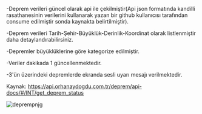 -Deprem verileri güncel olarak api ile çekilmiştir(Api json formatında kandilli rasathanesinin verilerini kullanarak yazan bir github kullanıcısı tarafından consume edilmiştir sonda kaynakta belirtilmiştir).

-Deprem verileri Tarih-Şehir-Büyüklük-Derinlik-Koordinat olarak listlenmiştir daha detaylandırabilirsiniz.

-Depremler büyüklüklerine göre kategorize edilmiştir.

-Veriler dakikada 1 güncellenmektedir.

-3'ün üzerindeki depremlerde ekranda sesli uyarı mesajı verilmektedir.

Kaynak: https://api.orhanaydogdu.com.tr/deprem/api-docs/#/INT/get_deprem_status

![deprempnjg](https://github.com/onuracarsoy/KandilliDepremVerisiUygulamasi/assets/115365153/2b80b758-351f-43af-a910-e5de273e4236)


